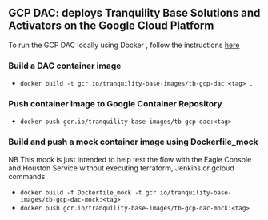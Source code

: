 ## GCP DAC: deploys Tranquility Base Solutions and Activators on the Google Cloud Platform

To run the GCP DAC locally using Docker , follow the instructions [here](https://github.com/tranquilitybase-io/tb-gcp-dac/wiki/Run-DAC-locally-with-Docker) 

### Build a DAC container image 
*   `docker build -t gcr.io/tranquility-base-images/tb-gcp-dac:<tag> .`

### Push container image to Google Container Repository
*   `docker push gcr.io/tranquility-base-images/tb-gcp-dac:<tag>`

### Build and push a mock container image using Dockerfile_mock
NB This mock is just intended to help test the flow with the Eagle Console and Houston Service without executing terraform, Jenkins or gcloud commands
*   `docker build -f Dockerfile_mock -t gcr.io/tranquility-base-images/tb-gcp-dac-mock:<tag> .`
*   `docker push gcr.io/tranquility-base-images/tb-gcp-dac-mock:<tag>`
